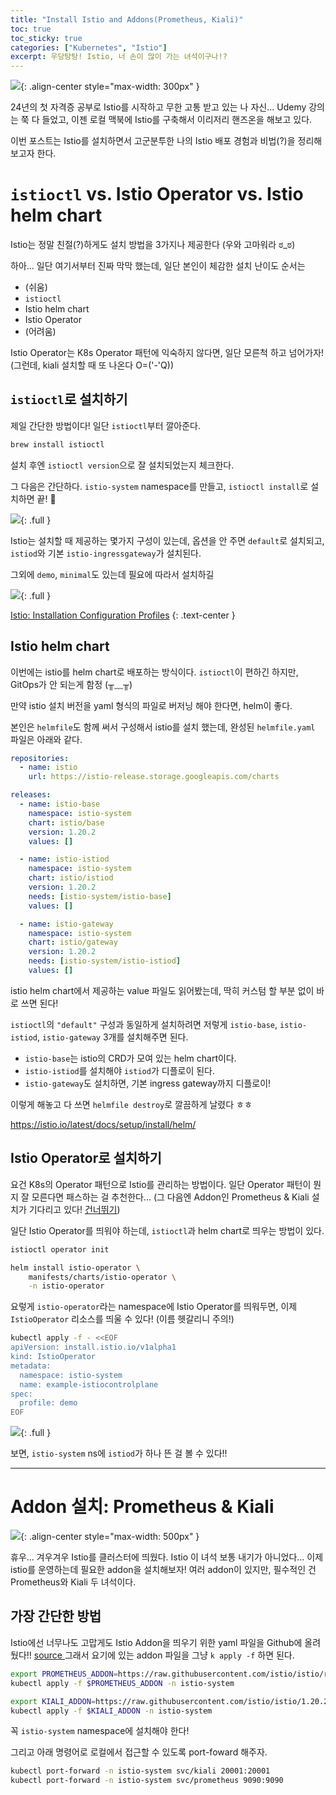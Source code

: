 ```yaml
---
title: "Install Istio and Addons(Prometheus, Kiali)"
toc: true
toc_sticky: true
categories: ["Kubernetes", "Istio"]
excerpt: 우당탕탕! Istio, 너 손이 많이 가는 녀석이구나!?
---
```


![](/images/meme/i-must-study.jpeg){: .align-center style="max-width: 300px" }

24년의 첫 자격증 공부로 Istio를 시작하고 무한 고통 받고 있는 나 자신... Udemy 강의는 쭉 다 들었고, 이젠 로컬 맥북에 Istio를 구축해서 이리저리 핸즈온을 해보고 있다.

이번 포스트는 Istio를 설치하면서 고군분투한 나의 Istio 배포 경험과 비법(?)을 정리해보고자 한다.

# `istioctl` vs. Istio Operator vs. Istio helm chart

Istio는 정말 친절(?)하게도 설치 방법을 3가지나 제공한다 (우와 고마워라 ಠ_ಠ)

하아... 일단 여기서부터 진짜 막막 했는데, 일단 본인이 체감한 설치 난이도 순서는

- (쉬움)
- `istioctl`
- Istio helm chart
- Istio Operator
- (어려움)

Istio Operator는 K8s Operator 패턴에 익숙하지 않다면, 일단 모른척 하고 넘어가자! (그런데, kiali 설치할 때 또 나온다 O=('-'Q))

## `istioctl`로 설치하기

제일 간단한 방법이다! 일단 `istioctl`부터 깔아준다.

```bash
brew install istioctl
```

설치 후엔 `istioctl version`으로 잘 설치되었는지 체크한다.

그 다음은 간단하다. `istio-system` namespace를 만들고, `istioctl install`로 설치하면 끝! 🤙

![](/images/development/istio/istioctl-install.png){: .full }

Istio는 설치할 때 제공하는 몇가지 구성이 있는데, 옵션을 안 주면 `default`로 설치되고, `istiod`와 기본 `istio-ingressgateway`가 설치된다.

그외에 `demo`, `minimal`도 있는데 필요에 따라서 설치하길

![](/images/development/istio/istioctl-install-profile.png){: .full }

[Istio: Installation Configuration Profiles](https://istio.io/latest/docs/setup/additional-setup/config-profiles/)
{: .text-center }

## Istio helm chart

이번에는 istio를 helm chart로 배포하는 방식이다. `istioctl`이 편하긴 하지만, GitOps가 안 되는게 함정 (╥﹏╥)

만약 istio 설치 버전을 yaml 형식의 파일로 버저닝 해야 한다면, helm이 좋다.

본인은 `helmfile`도 함께 써서 구성해서 istio를 설치 했는데, 완성된 `helmfile.yaml` 파일은 아래와 같다.

```yaml
repositories:
  - name: istio
    url: https://istio-release.storage.googleapis.com/charts

releases:
  - name: istio-base
    namespace: istio-system
    chart: istio/base
    version: 1.20.2
    values: []

  - name: istio-istiod
    namespace: istio-system
    chart: istio/istiod
    version: 1.20.2
    needs: [istio-system/istio-base]
    values: []

  - name: istio-gateway
    namespace: istio-system
    chart: istio/gateway
    version: 1.20.2
    needs: [istio-system/istio-istiod]
    values: []
```

istio helm chart에서 제공하는 value 파일도 읽어봤는데, 딱히 커스텀 할 부분 없이 바로 쓰면 된다!

`istioctl`의 `"default"` 구성과 동일하게 설치하려면 저렇게 `istio-base`, `istio-istiod`, `istio-gateway` 3개를 설치해주면 된다.

- `istio-base`는 istio의 CRD가 모여 있는 helm chart이다.
- `istio-istiod`를 설치해야 `istiod`가 디플로이 된다.
- `istio-gateway`도 설치하면, 기본 ingress gateway까지 디플로이!

이렇게 해놓고 다 쓰면 `helmfile destroy`로 깔끔하게 날렸다 ㅎㅎ

https://istio.io/latest/docs/setup/install/helm/

## Istio Operator로 설치하기

요건 K8s의 Operator 패턴으로 Istio를 관리하는 방법이다. 일단 Operator 패턴이 뭔지 잘 모른다면 패스하는 걸 추천한다... (그 다음엔 Addon인 Prometheus & Kiali 설치가 기다리고 있다! [건너뛰기]())

일단 Istio Operator를 띄워야 하는데, `istioctl`과 helm chart로 띄우는 방법이 있다.

```bash
istioctl operator init
```

```bash
helm install istio-operator \
    manifests/charts/istio-operator \
    -n istio-operator
```

요렇게 `istio-operator`라는 namespace에 Istio Operator를 띄워두면, 이제 `IstioOperator` 리소스를 띄울 수 있다! (이름 헷갈리니 주의!)

```bash
kubectl apply -f - <<EOF
apiVersion: install.istio.io/v1alpha1
kind: IstioOperator
metadata:
  namespace: istio-system
  name: example-istiocontrolplane
spec:
  profile: demo
EOF
```

![](/images/development/istio/istio-operator-install.png){: .full }

보면, `istio-system` ns에 `istiod`가 하나 뜬 걸 볼 수 있다!!

<hr/>

# Addon 설치: Prometheus & Kiali

![](/images/meme/i-do-it.jpeg){: .align-center style="max-width: 500px" }

휴우... 겨우겨우 Istio를 클러스터에 띄웠다. Istio 이 녀석 보통 내기가 아니었다... 이제 istio를 운영하는데 필요한 addon을 설치해보자! 여러 addon이 있지만, 필수적인 건 Prometheus와 Kiali 두 녀석이다.

## 가장 간단한 방법

Istio에선 너무나도 고맙게도 Istio Addon을 띄우기 위한 yaml 파일을 Github에 올려뒀다!! [source <i class="fab fa-fw fa-github" aria-hidden="true"></i>](https://github.com/istio/istio/tree/master/samples/addons) 그래서 요기에 있는 addon 파일을 그냥 `k apply -f` 하면 된다.

```bash
export PROMETHEUS_ADDON=https://raw.githubusercontent.com/istio/istio/release-1.20/samples/addons/prometheus.yaml
kubectl apply -f $PROMETHEUS_ADDON -n istio-system

export KIALI_ADDON=https://raw.githubusercontent.com/istio/istio/1.20.2/samples/addons/kiali.yaml
kubectl apply -f $KIALI_ADDON -n istio-system
```

꼭 `istio-system` namespace에 설치해야 한다!

그리고 아래 명령어로 로컬에서 접근할 수 있도록 port-foward 해주자.

```bash
kubectl port-forward -n istio-system svc/kiali 20001:20001
kubectl port-forward -n istio-system svc/prometheus 9090:9090
```
